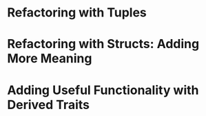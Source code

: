 # Refactoring with Tuples



# Refactoring with Structs: Adding More Meaning



# Adding Useful Functionality with Derived Traits



